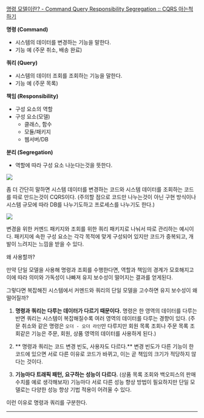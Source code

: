 [명령 모델이란? - Command Query Responsibility Segregation :: CQRS 아는척하기](https://www.youtube.com/watch?v=xf0kXMTFJm8)

**명령 (Command)**
- 시스템의 데이터를 변경하는 기능을 말한다.
- 기능 예 (주문 취소, 배송 완료)

**쿼리 (Query)**
- 시스템의 데이터 조회를 조회하는 기능을 말한다.
- 기능 예 (주문 목록)

**책임 (Responsibility)**
- 구성 요소의 역할
- 구성 요소(모델)
	- 클래스, 함수
	- 모듈/패키지
	- 웹서버/DB

**분리 (Segregation)**
- 역할에 따라 구성 요소 나눈다는것을 뜻한다.

![](https://velog.velcdn.com/images/ondj/post/32288f8e-5290-4c4c-9bd9-0451248e553e/image.png)

좀 더 간단히 말하면 시스템 데이터를 변경하는 코드와 시스템 데이터를 조회하는 코드를 따로 만드는것이 CQRS이다. (주의할 점으로 코드만 나누는것이 아닌 구현 방식이나 시스템 규모에 따라 DB를 나누기도하고 프로세스를 나누기도 한다.)

![](https://velog.velcdn.com/images/ondj/post/ecb37056-74d6-4641-a69a-24ced6133be3/image.png)

변경을 위한 커멘드 패키지와 조회를 위한 쿼리 패키지로 나눠서 따로 관리하는 예시이다. 패키지에 속한 구성 요소는 각각 목적에 맞게 구성되어 있지만 코드가 중복되고, 개발이 느려지는 느낌을 받을 수 있다.

왜 사용할까?

만약 단일 모델을 사용해 명령과 조회를 수행한다면, 역할과 책임의 경계가 모호해지고 이에 따라 의미와 가독성이 나빠져 유지 보수성이 떨어지는 결과를 얻게된다.

그렇다면 복잡해진 시스템에서 커멘드와 쿼리의 단일 모델을 고수하면 유지 보수성이 왜 떨어질까?

1. **명령과 쿼리는 다루는 데이터가 다르기 때문이다.**
명령은 한 영역의 데이터를 다루는 반면 쿼리는 시스템이 복잡해질수록 여러 영역의 데이터를 다루는 경향이 있다.
(주문 취소와 같은 명령은 `오더 - 오더 라인`만 다루지만 회원 목록 조회나 주문 목록 조회같은 기능은 주문, 회원, 상품 영역의 데이터를 사용하게 된다.)

2. ** 명령과 쿼리는 코드 변경 빈도, 사용자도 다르다.**
변경 빈도가 다른 기능이 한 코드에 있으면 서로 다른 이유로 코드가 바뀌고, 이는 곧 책임의 크기가 적당하지 않다는 것이다.

3. **기능마다 트래픽 패턴, 요구하는 성능이 다르다.**
(상품 목록 조회와 백오피스의 판매 수치를 예로 생각해보자)
기능마다 서로 다른 성능 향상 방법이 필요하지만 단일 모델로는 다양한 성능 향상 기법 적용이 어려울 수 있다.

이런 이유로 명령과 쿼리를 구분한다.

---